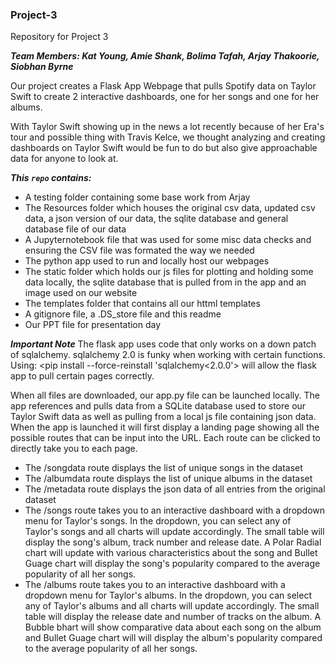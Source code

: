 ### Project-3
Repository for Project 3

***Team Members: Kat Young, Amie Shank, Bolima Tafah, Arjay Thakoorie, Siobhan Byrne***

Our project creates a Flask App Webpage that pulls Spotify data on Taylor Swift to create 2 interactive dashboards, one for her songs and one for her albums.

With Taylor Swift showing up in the news a lot recently because of her Era's tour and possible thing with Travis Kelce, we thought analyzing and creating dashboards on Taylor Swift would be fun to do but also give approachable data for anyone to look at. 

***This `repo` contains:***
- A testing folder containing some base work from Arjay
- The Resources folder which houses the original csv data, updated csv data, a json version of our data, the sqlite database and general database file of our data
- A Jupyternotebook file that was used for some misc data checks and ensuring the CSV file was formated the way we needed
- The python app used to run and locally host our webpages
- The static folder which holds our js files for plotting and holding some data locally, the sqlite database that is pulled from in the app and an image used on our website
- The templates folder that contains all our httml templates
- A gitignore file, a .DS_store file and this readme
- Our PPT file for presentation day

***Important Note*** The flask app uses code that only works on a down patch of sqlalchemy. sqlalchemy 2.0 is funky when working with certain functions. Using: <pip install --force-reinstall 'sqlalchemy<2.0.0'> will allow the flask app to pull certain pages correctly. 

When all files are downloaded, our app.py file can be launched locally. The app references and pulls data from a SQLite database used to store our Taylor Swift data as well as pulling from a local js file containing json data. When the app is launched it will first display a landing page showing all the possible routes that can be input into the URL. Each route can be clicked to directly take you to each page. 
- The /songdata route displays the list of unique songs in the dataset
- The /albumdata route displays the list of unique albums in the dataset
- The /metadata route displays the json data of all entries from the original dataset
- The /songs route takes you to an interactive dashboard with a dropdown menu for Taylor's songs. In the dropdown, you can select any of Taylor's songs and all charts will update accordingly. The small table will display the song's album, track number and release date. A Polar Radial chart will update with various characteristics about the song and Bullet Guage chart will display the song's popularity compared to the average popularity of all her songs.
- The /albums route takes you to an interactive dashboard with a dropdown menu for Taylor's albums. In the dropdown, you can select any of Taylor's albums and all charts will update accordingly. The small table will display the release date and number of tracks on the album. A Bubble bhart will show comparative data about each song on the album and Bullet Guage chart will  will display the album's popularity compared to the average popularity of all her songs.
